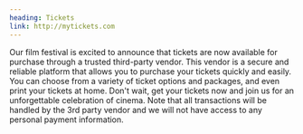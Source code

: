 ```yaml
---
heading: Tickets
link: http://mytickets.com
---
```

Our film festival is excited to announce that tickets are now available
  for purchase through a trusted third-party vendor. This vendor is a secure and
  reliable platform that allows you to purchase your tickets quickly and easily.
  You can choose from a variety of ticket options and packages, and even print
  your tickets at home. Don't wait, get your tickets now and join us for an
  unforgettable celebration of cinema. Note that all transactions will be
  handled by the 3rd party vendor and we will not have access to any personal
  payment information.

